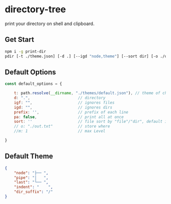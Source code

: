 
# directory-tree

print your directory on shell and clipboard.

## Get Start
```sh
npm i -g print-dir
pdir [-t ./theme.json] [-d .] [--igd "node,theme"] [--sort dir] [-o ./out.txt] [-m 5]
```

## Default Options

```js
const default_options = {

    t: path.resolve(__dirname, "./themes/default.json"), // theme of char
    d: ".",                     // directory
    igf: "",                    // ignores files
    igd: "",                    // ignores dirs
    prefix: '',                 // prefix of each line
    pa: false,                  // print all at once
    sort: ''                    // file sort by "file"/"dir", default is sort by filename.
    // o: "./out.txt"           // store where
    //m: 1                      // max Level

}
```

## Default Theme

```json
{
    "node": "├── ",
    "pipe": "│   ",
    "last": "└── ",
    "indent": "    ",
    "dir_suffix": "/"
}
```
